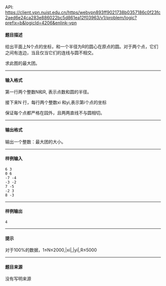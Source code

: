 API: https://client.vpn.nuist.edu.cn/https/webvpn893ff9021738b0357186c0f23fc2aed6e24ca283e886022bc5d861ea12f03963/v1/problem/logic?prefix=b&logicId=4206&enlink-vpn

#### 题目描述

给出平面上N个点的坐标，和一个半径为R的圆心在原点的圆。对于两个点，它们之间有连边，当且仅当它们的连线与圆不相交。

求此图的最大团。

---

#### 输入格式

第一行两个整数N和R, 表示点数和圆的半径。

接下来N 行，每行两个整数xi 和yi,表示第i个点的坐标

保证每个点都严格在园外，且两两直线不与圆相切。

---

#### 输出格式

输出一个整数：最大团的大小。

---

#### 样例输入
```
6 3
0 6
-7 -4
-3 -2
7 -5
-2 3
8 -3
```

---

#### 样例输出
```
4
```

---

#### 提示

对于100%的数据，1≤N≤2000,|xi|,|yi|,R≤5000

---

#### 题目来源

没有写明来源